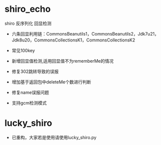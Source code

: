 # shiro_echo
shiro 反序列化 回显检测
- 六条回显利用链：CommonsBeanutils1，CommonsBeanutils2，Jdk7u21，Jdk8u20，CommonsCollectionsK1，CommonsCollectionsK2  
- 常见100key  
- 新增回显值检测,适用回显值不为rememberMe的情况

- 修复302跳转导致的误报

- 增加基于返回包中deleteMe个数进行判断
- 修复name误报问题
- 支持gcm检测模式

# lucky_shiro

- 已重构，大家若是使用请使用lucky_shiro.py
